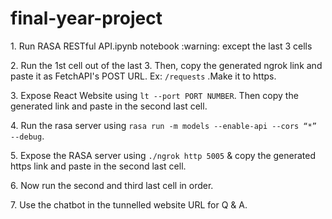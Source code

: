# final-year-project

<p> 1. Run RASA RESTful API.ipynb notebook :warning: except the last 3 cells  </p>
<p>2. Run the 1st cell out of the last 3. Then, copy the generated ngrok link and paste it as FetchAPI's POST URL. Ex: <code><NGROK_LINK>/requests</code> .Make it to https.</p>
<p>3. Expose React Website using <code>lt --port PORT NUMBER</code>. Then copy the generated link and paste in the second last cell.</p>
<p>4. Run the rasa server using <code>rasa run -m models --enable-api --cors “*” --debug</code>.</p>
<p>5. Expose the RASA server using <code>./ngrok http 5005</code> & copy the generated https link and paste in the second last cell.</p>
<p>6. Now run the second and third last cell in order.</p>
<p>7. Use the chatbot in the tunnelled website URL for Q & A.</p>

